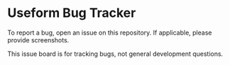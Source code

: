 # Useform Bug Tracker

To report a bug, open an issue on this repository. If applicable, please provide screenshots.

This issue board is for tracking bugs, not general development questions.
